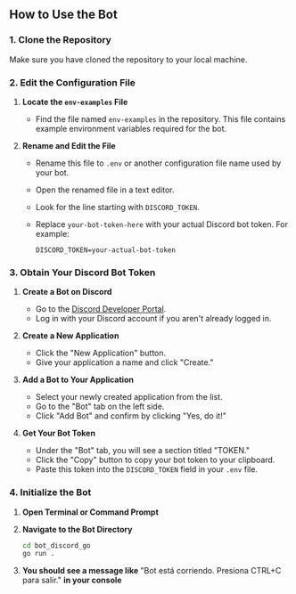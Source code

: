 ## How to Use the Bot

### 1. Clone the Repository

Make sure you have cloned the repository to your local machine.

### 2. Edit the Configuration File

1. **Locate the `env-examples` File**

   - Find the file named `env-examples` in the repository. This file contains example environment variables required for the bot.

2. **Rename and Edit the File**

   - Rename this file to `.env` or another configuration file name used by your bot.
   - Open the renamed file in a text editor.
   - Look for the line starting with `DISCORD_TOKEN`.
   - Replace `your-bot-token-here` with your actual Discord bot token. For example:
     
     ```env
     DISCORD_TOKEN=your-actual-bot-token
     ```

### 3. Obtain Your Discord Bot Token

1. **Create a Bot on Discord**

   - Go to the [Discord Developer Portal](https://discord.com/developers/applications).
   - Log in with your Discord account if you aren't already logged in.

2. **Create a New Application**

   - Click the "New Application" button.
   - Give your application a name and click "Create."

3. **Add a Bot to Your Application**

   - Select your newly created application from the list.
   - Go to the "Bot" tab on the left side.
   - Click "Add Bot" and confirm by clicking "Yes, do it!"

4. **Get Your Bot Token**

   - Under the "Bot" tab, you will see a section titled "TOKEN."
   - Click the "Copy" button to copy your bot token to your clipboard.
   - Paste this token into the `DISCORD_TOKEN` field in your `.env` file.

### 4. Initialize the Bot

1. **Open Terminal or Command Prompt**

2. **Navigate to the Bot Directory**

   ```bash
   cd bot_discord_go
   go run .
    ```
3. **You should see a message like** "Bot está corriendo. Presiona CTRL+C para salir." **in your console**



